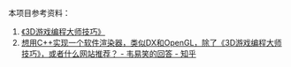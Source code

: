 本项目参考资料：
1. [《3D游戏编程大师技巧》](https://book.douban.com/subject/1321769/)
2. [想用C++实现一个软件渲染器，类似DX和OpenGL，除了《3D游戏编程大师技巧》，或者什么网站推荐？ - 韦易笑的回答 - 知乎](https://www.zhihu.com/question/33712299/answer/58495947)
